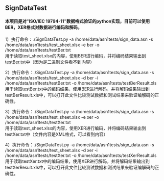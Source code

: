 ## SignDataTest

#### 本项目是对"ISO/IEC 19794-11"数据格式验证的python实现，目前可以使用BER，XER格式对数据进行编码和解码。


1）执行命令：./SignDataTest.py -a /home/data/asn1tests/sign_data.asn -s /home/data/asn1tests/test_sheet.xlsx -e ber -o /home/data/asn1tests/testBer.txt </br>
用于读取test_sheet.xlsx的内容，使用BER进行编码，并将编码结果输出到testBer.txt中（因为是二进制文件看不到内容）</br>

2）执行命令：./SignDataTest.py -a /home/data/asn1tests/sign_data.asn -s /home/data/asn1tests/test_sheet.xlsx -d ber -i /home/data/asn1tests/testBer.txt -o /home/data/asn1tests/testBerResult.xls</br>
用于读取testBer.txt中的编码结果，使用BER进行解码，并将解码结果输出到testBerResult.xls中，可以打开此文件比较测试数据和测试结果来验证编解码的正确性。</br>

3）执行命令：./SignDataTest.py -a /home/data/asn1tests/sign_data.asn -s /home/data/asn1tests/test_sheet.xlsx -e xer -o /home/data/asn1tests/testXer.txt</br>
用于读取test_sheet.xlsx的内容，使用XER进行编码，并将编码结果输出到testXer.txt中（文件内容是XML格式，可以看到内容）</br>

4）执行命令：./SignDataTest.py -a /home/data/asn1tests/sign_data.asn -s /home/data/asn1tests/test_sheet.xlsx -d xer -i /home/data/asn1tests/testXer.txt -o /home/data/asn1tests/testXerResult.xls</br>
用于读取testXer.txt中的编码结果，使用XER进行解码，并将解码结果输出到testXerResult.xls中，可以打开此文件比较测试数据和测试结果来验证编解码的正确性。</br>
